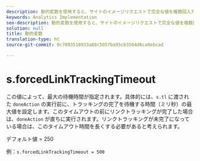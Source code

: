 ```yaml
---
description: 動的変数を使用すると、サイトのイメージリクエストで完全な値を複数回入力することなく、ある変数の値を別の変数にコピーできます。
keywords: Analytics Implementation
seo-description: 動的変数を使用すると、サイトのイメージリクエストで完全な値を複数回入力することなく、ある変数の値を別の変数にコピーできます。
solution: null
title: 動的変数
translation-type: ht
source-git-commit: 0c7093518933a88c5057ba95cb3564d6ca0ebcad

---
```




# s.forcedLinkTrackingTimeout

この値によって、最大の待機時間が指定されます。具体的には、`s.tl` に渡された `doneAction` の実行前に、トラッキングの完了を待機する時間（ミリ秒）の最大値を設定します。このタイムアウトの前にリンクトラッキングが完了した場合は、`doneAction` が直ちに実行されます。リンクトラッキングが未完了になっている場合は、このタイムアウト時間を長くする必要があると考えられます。

デフォルト値 = 250

例：`s.forcedLinkTrackingTimeout = 500`
